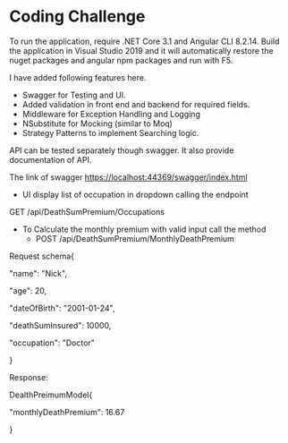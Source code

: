 # Coding Challenge

To run the application, require .NET Core 3.1 and Angular CLI 8.2.14. Build the application in Visual Studio 2019 and it will automatically restore the nuget packages and angular npm packages and run with F5.

I have added following features here.

- Swagger for Testing and UI.
- Added validation in front end and backend for required fields.
- Middleware for Exception Handling and Logging
- NSubstitute for Mocking (similar to Moq)
- Strategy Patterns to implement Searching logic.

API can be tested separately though swagger. It also provide documentation of API.

The link of swagger [https://localhost:44369/swagger/index.html](https://localhost:44369/swagger/index.html)

- UI display list of occupation in dropdown calling the endpoint

GET ​/api​/DeathSumPremium​/Occupations

- To Calculate the monthly premium with valid input call the method
  - POST ​/api​/DeathSumPremium​/MonthlyDeathPremium

Request schema{

&quot;name&quot;: &quot;Nick&quot;,

&quot;age&quot;: 20,

&quot;dateOfBirth&quot;: &quot;2001-01-24&quot;,

&quot;deathSumInsured&quot;: 10000,

&quot;occupation&quot;: &quot;Doctor&quot;

}

Response:

DealthPreimumModel{

&quot;monthlyDeathPremium&quot;: 16.67

}
